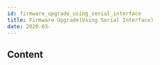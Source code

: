 ```yaml
---
id: firmware_upgrade_using_serial_interface
title: Firmware Upgrade(Using Serial Interface)
date: 2020-03-
---
```



## Content